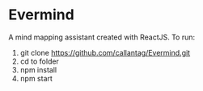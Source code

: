 # Evermind
A mind mapping assistant created with ReactJS.
To run:
1) git clone https://github.com/callantag/Evermind.git
2) cd to folder
3) npm install
4) npm start
